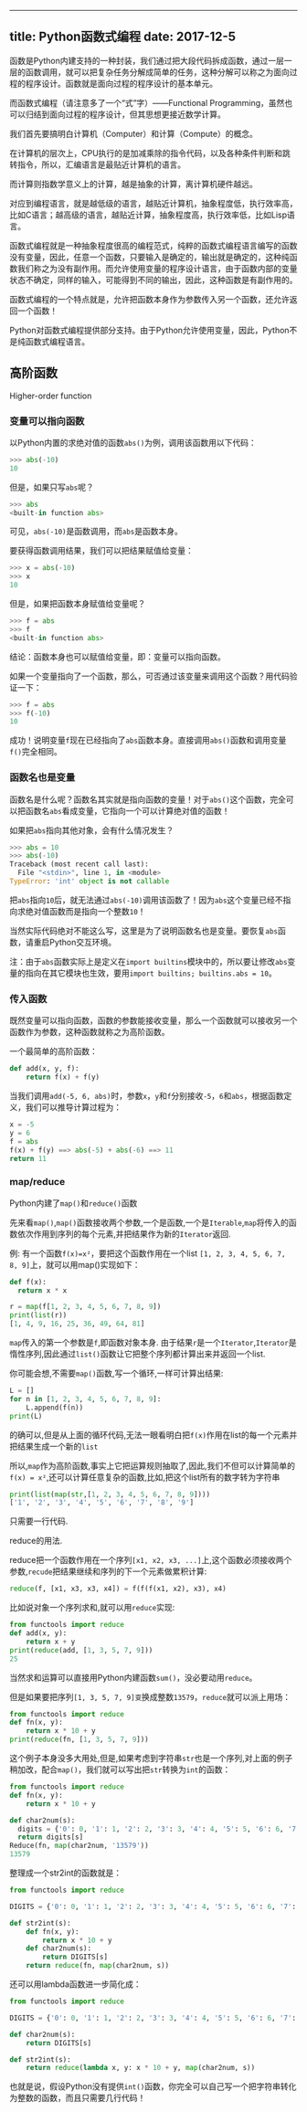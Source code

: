 ---------
title: Python函数式编程
date: 2017-12-5
----------

函数是Python内建支持的一种封装，我们通过把大段代码拆成函数，通过一层一层的函数调用，就可以把复杂任务分解成简单的任务，这种分解可以称之为面向过程的程序设计。函数就是面向过程的程序设计的基本单元。

而函数式编程（请注意多了一个“式”字）——Functional Programming，虽然也可以归结到面向过程的程序设计，但其思想更接近数学计算。

我们首先要搞明白计算机（Computer）和计算（Compute）的概念。

在计算机的层次上，CPU执行的是加减乘除的指令代码，以及各种条件判断和跳转指令，所以，汇编语言是最贴近计算机的语言。

而计算则指数学意义上的计算，越是抽象的计算，离计算机硬件越远。

对应到编程语言，就是越低级的语言，越贴近计算机，抽象程度低，执行效率高，比如C语言；越高级的语言，越贴近计算，抽象程度高，执行效率低，比如Lisp语言。

函数式编程就是一种抽象程度很高的编程范式，纯粹的函数式编程语言编写的函数没有变量，因此，任意一个函数，只要输入是确定的，输出就是确定的，这种纯函数我们称之为没有副作用。而允许使用变量的程序设计语言，由于函数内部的变量状态不确定，同样的输入，可能得到不同的输出，因此，这种函数是有副作用的。

函数式编程的一个特点就是，允许把函数本身作为参数传入另一个函数，还允许返回一个函数！

Python对函数式编程提供部分支持。由于Python允许使用变量，因此，Python不是纯函数式编程语言。

<!-- more -->

## 高阶函数

Higher-order function

### 变量可以指向函数

以Python内置的求绝对值的函数`abs()`为例，调用该函数用以下代码：

```python
>>> abs(-10)
10
```

但是，如果只写`abs`呢？

```python
>>> abs
<built-in function abs>
```

可见，`abs(-10)`是函数调用，而`abs`是函数本身。

要获得函数调用结果，我们可以把结果赋值给变量：

```python
>>> x = abs(-10)
>>> x
10
```

但是，如果把函数本身赋值给变量呢？

```python
>>> f = abs
>>> f
<built-in function abs>
```

结论：函数本身也可以赋值给变量，即：变量可以指向函数。

如果一个变量指向了一个函数，那么，可否通过该变量来调用这个函数？用代码验证一下：

```python
>>> f = abs
>>> f(-10)
10
```

成功！说明变量`f`现在已经指向了`abs`函数本身。直接调用`abs()`函数和调用变量`f()`完全相同。

### 函数名也是变量

函数名是什么呢？函数名其实就是指向函数的变量！对于`abs()`这个函数，完全可以把函数名`abs`看成变量，它指向一个可以计算绝对值的函数！

如果把`abs`指向其他对象，会有什么情况发生？

```python
>>> abs = 10
>>> abs(-10)
Traceback (most recent call last):
  File "<stdin>", line 1, in <module>
TypeError: 'int' object is not callable
```

把`abs`指向`10`后，就无法通过`abs(-10)`调用该函数了！因为`abs`这个变量已经不指向求绝对值函数而是指向一个整数`10`！

当然实际代码绝对不能这么写，这里是为了说明函数名也是变量。要恢复`abs`函数，请重启Python交互环境。

注：由于`abs`函数实际上是定义在`import builtins`模块中的，所以要让修改`abs`变量的指向在其它模块也生效，要用`import builtins; builtins.abs = 10`。

### 传入函数

既然变量可以指向函数，函数的参数能接收变量，那么一个函数就可以接收另一个函数作为参数，这种函数就称之为高阶函数。

一个最简单的高阶函数：

```python
def add(x, y, f):
    return f(x) + f(y)
```

当我们调用`add(-5, 6, abs)`时，参数`x`，`y`和`f`分别接收`-5`，`6`和`abs`，根据函数定义，我们可以推导计算过程为：

```python
x = -5
y = 6
f = abs
f(x) + f(y) ==> abs(-5) + abs(-6) ==> 11
return 11
```

### map/reduce

Python内建了`map()`和`reduce()`函数

先来看`map()`,`map()`函数接收两个参数,一个是函数,一个是`Iterable`,`map`将传入的函数依次作用到序列的每个元素,并把结果作为新的`Iterator`返回.

例: 有一个函数`f(x)=x²`，要把这个函数作用在一个list `[1, 2, 3, 4, 5, 6, 7, 8, 9]`上，就可以用map()实现如下：

```python
def f(x):
  return x * x

r = map(f[1, 2, 3, 4, 5, 6, 7, 8, 9])
print(list(r))
[1, 4, 9, 16, 25, 36, 49, 64, 81]
```

`map`传入的第一个参数是`f`,即函数对象本身. 由于结果`r`是一个`Iterator`,`Iterator`是惰性序列,因此通过`list()`函数让它把整个序列都计算出来并返回一个list.

你可能会想,不需要`map()`函数,写一个循环,一样可计算出结果:

```python
L = []
for n in [1, 2, 3, 4, 5, 6, 7, 8, 9]:
    L.append(f(n))
print(L)
```    

的确可以,但是从上面的循环代码,无法一眼看明白把`f(x)`作用在list的每一个元素并把结果生成一个新的`list`

所以,`map`作为高阶函数,事实上它把运算规则抽取了,因此,我们不但可以计算简单的`f(x) = x²`,还可以计算任意复杂的函数,比如,把这个list所有的数字转为字符串

```python
print(list(map(str,[1, 2, 3, 4, 5, 6, 7, 8, 9])))
['1', '2', '3', '4', '5', '6', '7', '8', '9']
```

只需要一行代码.

reduce的用法.

reduce把一个函数作用在一个序列`[x1, x2, x3, ...]`上,这个函数必须接收两个参数,`recude`把结果继续和序列的下一个元素做累积计算:

```python
reduce(f, [x1, x3, x3, x4]) = f(f(f(x1, x2), x3), x4)
```

比如说对象一个序列求和,就可以用`reduce`实现:

```python               
from functools import reduce
def add(x, y):
    return x + y
print(reduce(add, [1, 3, 5, 7, 9]))
25
```

当然求和运算可以直接用Python内建函数`sum()`，没必要动用`reduce`。

但是如果要把序列`[1, 3, 5, 7, 9]变`换成整数`13579`，`reduce`就可以派上用场：

```python
from functools import reduce
def fn(x, y):
    return x * 10 + y
print(reduce(fn, [1, 3, 5, 7, 9]))
```

这个例子本身没多大用处,但是,如果考虑到字符串`str`也是一个序列,对上面的例子稍加改，配合`map()`，我们就可以写出把`str`转换为`int`的函数：

```Python
from functools import reduce
def fn(x, y):
    return x * 10 + y

def char2num(s):
  digits = {'0': 0, '1': 1, '2': 2, '3': 3, '4': 4, '5': 5, '6': 6, '7': 7, '8': 8, '9': 9}
  return digits[s]
Reduce(fn, map(char2num, '13579'))
13579
```

整理成一个str2int的函数就是：

```Python
from functools import reduce

DIGITS = {'0': 0, '1': 1, '2': 2, '3': 3, '4': 4, '5': 5, '6': 6, '7': 7, '8': 8, '9': 9}

def str2int(s):
    def fn(x, y):
        return x * 10 + y
    def char2num(s):
        return DIGITS[s]
    return reduce(fn, map(char2num, s))
```

还可以用lambda函数进一步简化成：

```python
from functools import reduce

DIGITS = {'0': 0, '1': 1, '2': 2, '3': 3, '4': 4, '5': 5, '6': 6, '7': 7, '8': 8, '9': 9}

def char2num(s):
    return DIGITS[s]

def str2int(s):
    return reduce(lambda x, y: x * 10 + y, map(char2num, s))
```

也就是说，假设Python没有提供`int()`函数，你完全可以自己写一个把字符串转化为整数的函数，而且只需要几行代码！
